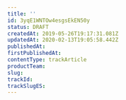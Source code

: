 ```yaml
---
title: ''
id: 3yqE1WNTOw4esgsEkEN50y
status: DRAFT
createdAt: 2019-05-26T19:17:31.081Z
updatedAt: 2020-02-13T19:05:58.442Z
publishedAt: 
firstPublishedAt: 
contentType: trackArticle
productTeam: 
slug: 
trackId: 
trackSlugES: 
---
```



